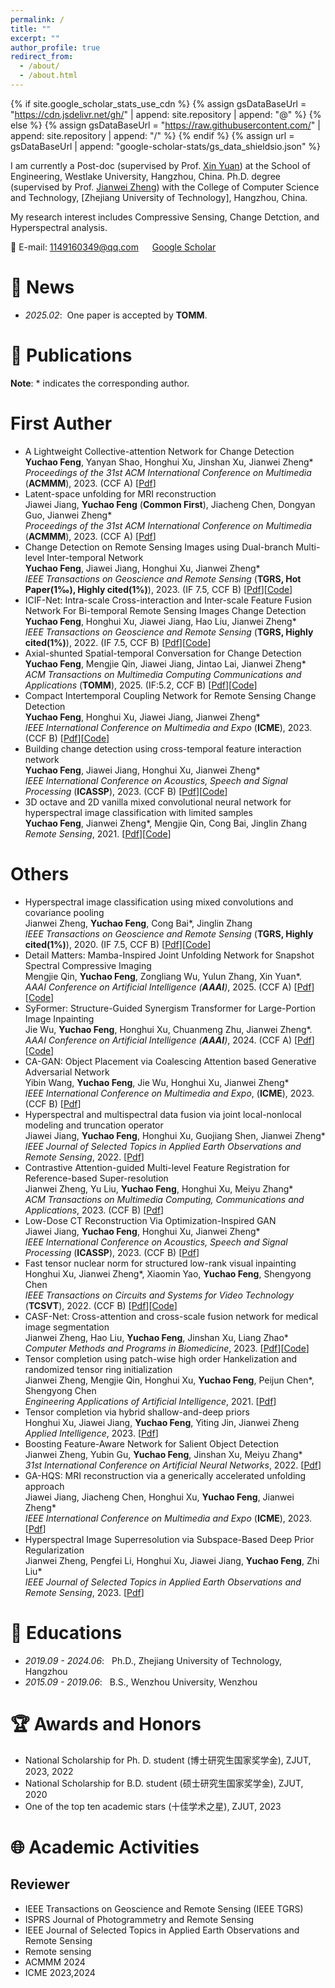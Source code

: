 ```yaml
---
permalink: /
title: ""
excerpt: ""
author_profile: true
redirect_from: 
  - /about/
  - /about.html
---
```


{% if site.google_scholar_stats_use_cdn %}
{% assign gsDataBaseUrl = "https://cdn.jsdelivr.net/gh/" | append: site.repository | append: "@" %}
{% else %}
{% assign gsDataBaseUrl = "https://raw.githubusercontent.com/" | append: site.repository | append: "/" %}
{% endif %}
{% assign url = gsDataBaseUrl | append: "google-scholar-stats/gs_data_shieldsio.json" %}

<span class='anchor' id='about-me'></span>

I am currently a Post-doc (supervised by Prof. [Xin Yuan](https://scholar.google.com/citations?hl=zh-CN&user=cS9CbWkAAAAJ/)) at the School of Engineering, Westlake University, Hangzhou, China.
Ph.D. degree (supervised by Prof. [Jianwei Zheng](https://github.com/ZhengJianwei2/)) with the College of Computer Science and Technology, [Zhejiang University of Technology], Hangzhou, China.

My research interest includes Compressive Sensing, Change Detction, and Hyperspectral analysis. 

📧 E-mail: <1149160349@qq.com> &emsp; [Google Scholar](https://scholar.google.com/citations?hl=zh-CN&pli=1&user=uB3Yhk0AAAAJ)

# 🔔 News
- *2025.02*: &nbsp;One paper is accepted by <b>TOMM</b>.

# 📄 Publications 
<b>Note</b>: \* indicates the corresponding author. 

# First Auther
- A Lightweight Collective-attention Network for Change Detection<br>
<b>Yuchao Feng</b>, Yanyan Shao, Honghui Xu, Jinshan Xu, Jianwei Zheng\* <br>
*Proceedings of the 31st ACM International Conference on Multimedia* (<b>ACMMM</b>), 2023. (CCF A) [[Pdf](https://dl.acm.org/doi/abs/10.1145/3581783.3613773/)]
- Latent-space unfolding for MRI reconstruction<br>
Jiawei Jiang, <b>Yuchao Feng</b> (<b>Common First</b>), Jiacheng Chen, Dongyan Guo, Jianwei Zheng\* <br>
*Proceedings of the 31st ACM International Conference on Multimedia* (<b>ACMMM</b>), 2023. (CCF A) [[Pdf](https://dl.acm.org/doi/abs/10.1145/3581783.3613771/)]
- Change Detection on Remote Sensing Images using Dual-branch Multi-level Inter-temporal Network<br>
<b>Yuchao Feng</b>, Jiawei Jiang, Honghui Xu, Jianwei Zheng\* <br>
*IEEE Transactions on Geoscience and Remote Sensing* (<b>TGRS, Hot Paper(1‰), Highly cited(1%)</b>), 2023. (IF 7.5, CCF B) [[Pdf](https://ieeexplore.ieee.org/abstract/document/10034787/)][[Code](https://github.com/ZhengJianwei2/DMINet)]
- ICIF-Net: Intra-scale Cross-interaction and Inter-scale Feature Fusion Network For Bi-temporal Remote Sensing Images Change Detection<br>
<b>Yuchao Feng</b>, Honghui Xu, Jiawei Jiang, Hao Liu, Jianwei Zheng\* <br>
*IEEE Transactions on Geoscience and Remote Sensing* (<b>TGRS, Highly cited(1%)</b>), 2022. (IF 7.5, CCF B) [[Pdf](https://ieeexplore.ieee.org/abstract/document/9759285/)][[Code](https://github.com/ZhengJianwei2/ICIF-Net)]
- Axial-shunted Spatial-temporal Conversation for Change Detection<br>
<b>Yuchao Feng</b>, Mengjie Qin, Jiawei Jiang, Jintao Lai, Jianwei Zheng\* <br>
*ACM Transactions on Multimedia Computing Communications and Applications* (<b>TOMM</b>), 2025. (IF:5.2, CCF B) [[Pdf](https://dl.acm.org/doi/10.1145/3721135/)][[Code](https://github.com/fengyuchao97/ASCNet)]
- Compact Intertemporal Coupling Network for Remote Sensing Change Detection<br>
<b>Yuchao Feng</b>, Honghui Xu, Jiawei Jiang, Jianwei Zheng\* <br>
*IEEE International Conference on Multimedia and Expo* (<b>ICME</b>), 2023. (CCF B) [[Pdf](https://ieeexplore.ieee.org/abstract/document/10219785/)][[Code](https://github.com/ZhengJianwei2/CICNet)]
- Building change detection using cross-temporal feature interaction network<br>
<b>Yuchao Feng</b>, Jiawei Jiang, Honghui Xu, Jianwei Zheng\* <br>
*IEEE International Conference on Acoustics, Speech and Signal Processing* (<b>ICASSP</b>), 2023. (CCF B) [[Pdf](https://ieeexplore.ieee.org/abstract/document/10096120/)][[Code](https://github.com/ZhengJianwei2/CTFINet)]
- 3D octave and 2D vanilla mixed convolutional neural network for hyperspectral image classification with limited samples<br>
<b>Yuchao Feng</b>, Jianwei Zheng\*, Mengjie Qin, Cong Bai, Jinglin Zhang  <br>
*Remote Sensing*, 2021. [[Pdf](https://www.mdpi.com/2072-4292/13/21/4407)][[Code](https://github.com/ZhengJianwei2/MCNN-based_HSI_Classification)]

# Others
- Hyperspectral image classification using mixed convolutions and covariance pooling<br>
Jianwei Zheng, <b>Yuchao Feng</b>, Cong Bai\*, Jinglin Zhang  <br>
*IEEE Transactions on Geoscience and Remote Sensing* (<b>TGRS, Highly cited(1%)</b>), 2020. (IF 7.5, CCF B) [[Pdf](https://ieeexplore.ieee.org/abstract/document/9103280/)][[Code](https://github.com/ZhengJianwei2/MCNN-based_HSI_Classification)]
- Detail Matters: Mamba-Inspired Joint Unfolding Network for Snapshot Spectral Compressive Imaging<br>
Mengjie Qin, <b>Yuchao Feng</b>, Zongliang Wu, Yulun Zhang, Xin Yuan\*. <br>
*AAAI Conference on Artificial Intelligence (<b>AAAI</b>)*, 2025. (CCF A) [[Pdf](http://arxiv.org/pdf/2501.01262v1)][[Code](https://github.com/Mengjie-s/MiJUN)]
- SyFormer: Structure-Guided Synergism Transformer for Large-Portion Image Inpainting<br>
Jie Wu, <b>Yuchao Feng</b>, Honghui Xu, Chuanmeng Zhu, Jianwei Zheng\*. <br>
*AAAI Conference on Artificial Intelligence (<b>AAAI</b>)*, 2024. (CCF A) [[Pdf](https://ojs.aaai.org/index.php/AAAI/article/view/28417/)][[Code](https://github.com/ZhengJianwei2/SyFormer)]
- CA-GAN: Object Placement via Coalescing Attention based Generative Adversarial Network<br>
Yibin Wang, <b>Yuchao Feng</b>, Jie Wu, Honghui Xu, Jianwei Zheng\* <br>
*IEEE International Conference on Multimedia and Expo*, (<b>ICME</b>), 2023. (CCF B) [[Pdf](https://ieeexplore.ieee.org/abstract/document/10219885/)]
- Hyperspectral and multispectral data fusion via joint local-nonlocal modeling and truncation operator<br>
Jiawei Jiang, <b>Yuchao Feng</b>, Honghui Xu, Guojiang Shen, Jianwei Zheng\* <br>
*IEEE Journal of Selected Topics in Applied Earth Observations and Remote Sensing*, 2022. [[Pdf](https://ieeexplore.ieee.org/abstract/document/9829822/)]
- Contrastive Attention-guided Multi-level Feature Registration for Reference-based Super-resolution<br>
Jianwei Zheng, Yu Liu, <b>Yuchao Feng</b>, Honghui Xu, Meiyu Zhang\* <br>
*ACM Transactions on Multimedia Computing, Communications and Applications*, 2023. (CCF B) [[Pdf](https://dl.acm.org/doi/abs/10.1145/3616495)]
- Low-Dose CT Reconstruction Via Optimization-Inspired GAN<br>
Jiawei Jiang, <b>Yuchao Feng</b>, Honghui Xu, Jianwei Zheng\* <br>
*IEEE International Conference on Acoustics, Speech and Signal Processing* (<b>ICASSP</b>), 2023. (CCF B) [[Pdf](https://ieeexplore.ieee.org/abstract/document/10095096/)]
- Fast tensor nuclear norm for structured low-rank visual inpainting<br>
Honghui Xu, Jianwei Zheng\*, Xiaomin Yao, <b>Yuchao Feng</b>, Shengyong Chen <br>
*IEEE Transactions on Circuits and Systems for Video Technology* (<b>TCSVT</b>), 2022. (CCF B) [[Pdf](https://ieeexplore.ieee.org/abstract/document/9381277/)][[Code](https://github.com/ZhengJianwei2/HFTNN)]
- CASF-Net: Cross-attention and cross-scale fusion network for medical image segmentation<br>
Jianwei Zheng, Hao Liu, <b>Yuchao Feng</b>, Jinshan Xu, Liang Zhao\* <br>
*Computer Methods and Programs in Biomedicine*, 2023. [[Pdf](https://www.sciencedirect.com/science/article/abs/pii/S0169260722006885)][[Code](https://github.com/ZhengJianwei2/CASF-Net)]
- Tensor completion using patch-wise high order Hankelization and randomized tensor ring initialization<br>
Jianwei Zheng, Mengjie Qin, Honghui Xu, <b>Yuchao Feng</b>, Peijun Chen\*, Shengyong Chen <br>
*Engineering Applications of Artificial Intelligence*, 2021. [[Pdf](https://www.sciencedirect.com/science/article/pii/S0952197621003201)]
- Tensor completion via hybrid shallow-and-deep priors<br>
Honghui Xu, Jiawei Jiang, <b>Yuchao Feng</b>, Yiting Jin, Jianwei Zheng <br>
*Applied Intelligence*, 2023. [[Pdf](https://link.springer.com/article/10.1007/s10489-022-04331-4/)]
- Boosting Feature-Aware Network for Salient Object Detection<br>
Jianwei Zheng, Yubin Gu, <b>Yuchao Feng</b>, Jinshan Xu, Meiyu Zhang\* <br>
*31st International Conference on Artificial Neural Networks*, 2022. [[Pdf](https://link.springer.com/chapter/10.1007/978-3-031-15937-4_2/)]
- GA-HQS: MRI reconstruction via a generically accelerated unfolding approach<br>
Jiawei Jiang, Jiacheng Chen, Honghui Xu, <b>Yuchao Feng</b>, Jianwei Zheng\* <br>
*IEEE International Conference on Multimedia and Expo* (<b>ICME</b>), 2023. [[Pdf](https://ieeexplore.ieee.org/abstract/document/10219777/)]
- Hyperspectral Image Superresolution via Subspace-Based Deep Prior Regularization<br>
Jianwei Zheng, Pengfei Li, Honghui Xu, Jiawei Jiang, <b>Yuchao Feng</b>, Zhi Liu\* <br>
*IEEE Journal of Selected Topics in Applied Earth Observations and Remote Sensing*, 2023. [[Pdf](https://ieeexplore.ieee.org/abstract/document/10054116/)]

# 📖 Educations
- *2019.09 - 2024.06*: &nbsp; Ph.D., Zhejiang University of Technology, Hangzhou
- *2015.09 - 2019.06*: &nbsp; B.S., Wenzhou University, Wenzhou

# 🏆 Awards and Honors
- National Scholarship for Ph. D. student (博士研究生国家奖学金), ZJUT, 2023, 2022
- National Scholarship for B.D. student (硕士研究生国家奖学金), ZJUT, 2020
- One of the top ten academic stars (十佳学术之星), ZJUT, 2023



# 🌐 Academic Activities

## Reviewer
- IEEE Transactions on Geoscience and Remote Sensing (IEEE TGRS)
- ISPRS Journal of Photogrammetry and Remote Sensing
- IEEE Journal of Selected Topics in Applied Earth Observations and Remote Sensing
- Remote sensing
- ACMMM 2024
- ICME 2023,2024
